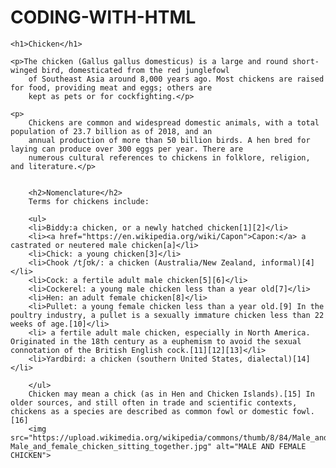 # CODING-WITH-HTML


<!DOCTYPE html>
  <html>
   <head>
   <title> CHICKENS</title>
  </head>
  <body>

    <h1>Chicken</h1>
    
    <p>The chicken (Gallus gallus domesticus) is a large and round short-winged bird, domesticated from the red junglefowl
        of Southeast Asia around 8,000 years ago. Most chickens are raised for food, providing meat and eggs; others are
        kept as pets or for cockfighting.</p>
    
    <p>
        Chickens are common and widespread domestic animals, with a total population of 23.7 billion as of 2018, and an
        annual production of more than 50 billion birds. A hen bred for laying can produce over 300 eggs per year. There are
        numerous cultural references to chickens in folklore, religion, and literature.</p>
        
        
        <h2>Nomenclature</h2>
        Terms for chickens include:
        
        <ul>
        <li>Biddy:a chicken, or a newly hatched chicken[1][2]</li>
        <li><a href="https://en.wikipedia.org/wiki/Capon">Capon:</a> a castrated or neutered male chicken[a]</li>
        <li>Chick: a young chicken[3]</li>
        <li>Chook /tʃʊk/: a chicken (Australia/New Zealand, informal)[4]</li>
        <li>Cock: a fertile adult male chicken[5][6]</li>
        <li>Cockerel: a young male chicken less than a year old[7]</li>
        <li>Hen: an adult female chicken[8]</li>
        <li>Pullet: a young female chicken less than a year old.[9] In the poultry industry, a pullet is a sexually immature chicken less than 22 weeks of age.[10]</li>
        <li> a fertile adult male chicken, especially in North America. Originated in the 18th century as a euphemism to avoid the sexual connotation of the British English cock.[11][12][13]</li>
        <li>Yardbird: a chicken (southern United States, dialectal)[14]</li>

        </ul>
        Chicken may mean a chick (as in Hen and Chicken Islands).[15] In older sources, and still often in trade and scientific contexts, chickens as a species are described as common fowl or domestic fowl.[16]
        <img src="https://upload.wikimedia.org/wikipedia/commons/thumb/8/84/Male_and_female_chicken_sitting_together.jpg/330px-Male_and_female_chicken_sitting_together.jpg" alt="MALE AND FEMALE CHICKEN">
  </body>

  </html>



